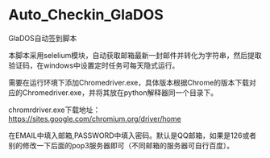 # Auto_Checkin_GlaDOS
GlaDOS自动签到脚本

本脚本采用selelium模块，自动获取邮箱最新一封邮件并转化为字符串，然后提取验证码，在windows中设置定时任务可每天隐式运行。

需要在运行环境下添加Chromedriver.exe，具体版本根据Chrome的版本下载对应的Chromedriver.exe，并将其放在python解释器同一个目录下。

chromrdriver.exe下载地址：https://sites.google.com/chromium.org/driver/home

在EMAIL中填入邮箱,PASSWORD中填入密码。默认是QQ邮箱，如果是126或者别的修改一下后面的pop3服务器即可（不同邮箱的服务器可自行百度）。
